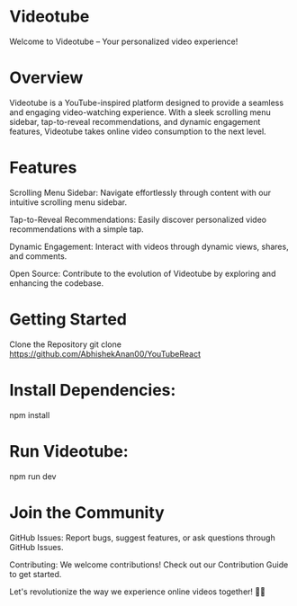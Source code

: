 # Videotube

Welcome to Videotube – Your personalized video experience!

# Overview
Videotube is a YouTube-inspired platform designed to provide a seamless and engaging video-watching experience. With a sleek scrolling menu sidebar, tap-to-reveal recommendations, and dynamic engagement features, Videotube takes online video consumption to the next level.

# Features
Scrolling Menu Sidebar: Navigate effortlessly through content with our intuitive scrolling menu sidebar.

Tap-to-Reveal Recommendations: Easily discover personalized video recommendations with a simple tap.

Dynamic Engagement: Interact with videos through dynamic views, shares, and comments.

Open Source: Contribute to the evolution of Videotube by exploring and enhancing the codebase.

# Getting Started
Clone the Repository 
git clone https://github.com/AbhishekAnan00/YouTubeReact
# Install Dependencies:
npm install

# Run Videotube:
npm run dev 

# Join the Community
GitHub Issues: Report bugs, suggest features, or ask questions through GitHub Issues.

Contributing: We welcome contributions! Check out our Contribution Guide to get started.

Let's revolutionize the way we experience online videos together! 🚀🌐
